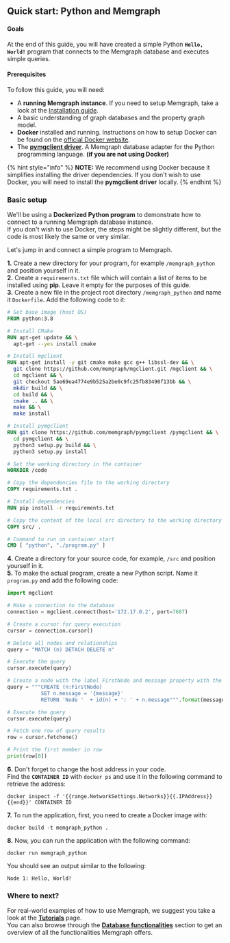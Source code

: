 ## Quick start: Python and Memgraph

#### Goals
At the end of this guide, you will have created a simple Python **`Hello, World!`** program that connects to the Memgraph database and executes simple queries.

#### Prerequisites

To follow this guide, you will need:
* A **running Memgraph instance**. If you need to setup Memgraph, take a look at the [Installation guide](../installation/installation.md).
* A basic understanding of graph databases and the property graph model.
* **Docker** installed and running. Instructions on how to setup Docker can be found on the [official Docker website](https://docs.docker.com/get-docker/).
* The [**pymgclient driver**](https://github.com/memgraph/pymgclient). A Memgraph database adapter for the Python programming language. **(if you are not using Docker)**

{% hint style="info" %}
**NOTE:** We recommend using Docker because it simplifies installing the driver dependencies. If you don't wish to use Docker, you will need to install the **pymgclient driver** locally.
{% endhint %}

### Basic setup

We'll be using a **Dockerized Python program** to demonstrate how to connect to a running Memgraph database instance.<br/>
If you don't wish to use Docker, the steps might be slightly different, but the code is most likely the same or very similar.<br/>

Let's jump in and connect a simple program to Memgraph.

**1.** Create a new directory for your program, for example `/memgraph_python` and position yourself in it.<br/>
**2.** Create a `requirements.txt` file which will contain a list of items to be installed using **pip**. Leave it empty for the purposes of this guide.<br/>
**3.** Create a new file in the project root directory `/memgraph_python` and name it  `Dockerfile`. Add the following code to it:

```Dockerfile
# Set base image (host OS)
FROM python:3.8

# Install CMake
RUN apt-get update && \
  apt-get --yes install cmake

# Install mgclient
RUN apt-get install -y git cmake make gcc g++ libssl-dev && \
  git clone https://github.com/memgraph/mgclient.git /mgclient && \
  cd mgclient && \
  git checkout 5ae69ea4774e9b525a2be0c9fc25fb83490f13bb && \
  mkdir build && \
  cd build && \
  cmake .. && \
  make && \
  make install

# Install pymgclient
RUN git clone https://github.com/memgraph/pymgclient /pymgclient && \
  cd pymgclient && \
  python3 setup.py build && \
  python3 setup.py install

# Set the working directory in the container
WORKDIR /code

# Copy the dependencies file to the working directory
COPY requirements.txt .

# Install dependencies
RUN pip install -r requirements.txt

# Copy the content of the local src directory to the working directory
COPY src/ .

# Command to run on container start
CMD [ "python", "./program.py" ]
```

**4.** Create a directory for your source code, for example, `/src` and position yourself in it.<br/>
**5.** To make the actual program, create a new Python script. Name it `program.py` and add the following code:

```Python
import mgclient

# Make a connection to the database
connection = mgclient.connect(host='172.17.0.2', port=7687)

# Create a cursor for query execution
cursor = connection.cursor()

# Delete all nodes and relationships
query = "MATCH (n) DETACH DELETE n"

# Execute the query
cursor.execute(query)

# Create a node with the label FirstNode and message property with the value "Hello, World!"
query = """CREATE (n:FirstNode)
           SET n.message = '{message}'
           RETURN 'Node '  + id(n) + ': ' + n.message""".format(message="Hello, World!")

# Execute the query
cursor.execute(query)

# Fetch one row of query results
row = cursor.fetchone()

# Print the first member in row
print(row[0])
```

**6.** Don't forget to change the host address in your code.<br/>
Find the **`CONTAINER ID`** with `docker ps` and use it in the following command to retrieve the address:

```
docker inspect -f '{{range.NetworkSettings.Networks}}{{.IPAddress}}{{end}}' CONTAINER ID
```

**7.** To run the application, first, you need to create a Docker image with:

```
docker build -t memgraph_python .
```

**8.** Now, you can run the application with the following command:

```
docker run memgraph_python
```

You should see an output similar to the following:

```
Node 1: Hello, World!
```

### Where to next?

For real-world examples of how to use Memgraph, we suggest you take a look at the **[Tutorials](../../tutorials/tutorials.md)** page.<br/>
You can also browse through the **[Database functionalities](../../database_functionalities/database-functionalities.md)** section to get an overview of all the functionalities Memgraph offers.
